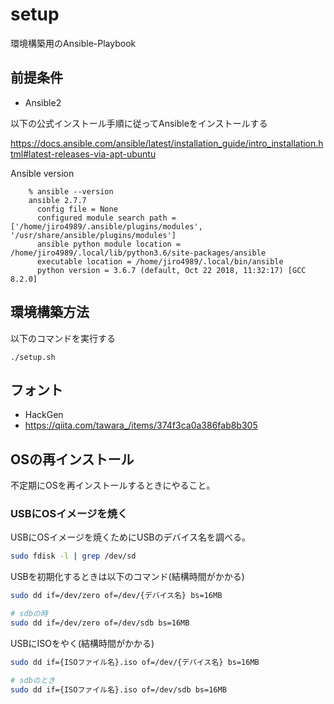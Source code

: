# setup

環境構築用のAnsible-Playbook

## 前提条件

- Ansible2

以下の公式インストール手順に従ってAnsibleをインストールする

https://docs.ansible.com/ansible/latest/installation_guide/intro_installation.html#latest-releases-via-apt-ubuntu

Ansible version

        % ansible --version
        ansible 2.7.7
          config file = None
          configured module search path = ['/home/jiro4989/.ansible/plugins/modules', '/usr/share/ansible/plugins/modules']
          ansible python module location = /home/jiro4989/.local/lib/python3.6/site-packages/ansible
          executable location = /home/jiro4989/.local/bin/ansible
          python version = 3.6.7 (default, Oct 22 2018, 11:32:17) [GCC 8.2.0]

## 環境構築方法

以下のコマンドを実行する

```
./setup.sh
```

## フォント

- HackGen
- https://qiita.com/tawara_/items/374f3ca0a386fab8b305

## OSの再インストール

不定期にOSを再インストールするときにやること。

### USBにOSイメージを焼く

USBにOSイメージを焼くためにUSBのデバイス名を調べる。

```bash
sudo fdisk -l | grep /dev/sd
```

USBを初期化するときは以下のコマンド(結構時間がかかる)

```bash
sudo dd if=/dev/zero of=/dev/{デバイス名} bs=16MB

# sdbの時
sudo dd if=/dev/zero of=/dev/sdb bs=16MB
```

USBにISOをやく(結構時間がかかる)

```bash
sudo dd if={ISOファイル名}.iso of=/dev/{デバイス名} bs=16MB

# sdbのとき
sudo dd if={ISOファイル名}.iso of=/dev/sdb bs=16MB
```

